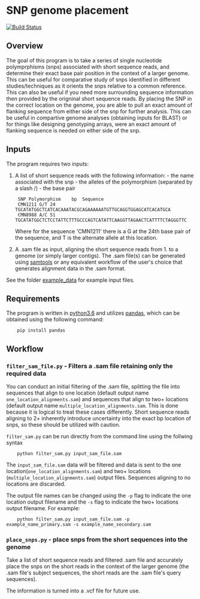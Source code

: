 # SNP genome placement
[![Build Status](https://travis-ci.org/CNuge/snp_genome_placement.svg?branch=master)](https://travis-ci.org/CNuge/snp_genome_placement)
## Overview
The goal of this program is to take a series of single nucleotide polymprphisms (snps) associated with short sequence reads, and determine their exact base pair position in the context of a larger genome. This can be useful for comparative study of snps identified in different studies/techniques as it orients the snps relative to a common reference. This can also be useful if you need more surrounding sequence information then provided by the origninal short sequence reads. By placing the SNP in the correct location on the genome, you are able to pull an exact amount of flanking sequence from either side of the snp for further analysis. This can be useful in compartive genome analyses (obtaining inputs for BLAST) or for things like designing genotyping arrays, were an exact amount of flanking sequence is needed on either side of the snp.

## Inputs
The program requires two inputs:

1. A list of short sequence reads with the following information:
		- the name associated with the snp
		- the alleles of the polymorphism (separated by a slash /)
		- the base pair

		SNP	Polymorphism	bp	Sequence
		CMN1211	G/T	24	TGCATATGGCTCATCACAAATACGCAGAAAAAATGTTGCAGGTGGAGCATCACATGCA
		CMN8988	A/C	51	TGCATATGGCTCTCCTATTCTTTGCCCAGTCATATTCAAGGTTAGAACTCATTTTCTAGGGTTC
	
	Where for the sequence 'CMN1211' there is a G at the 24th base pair of the sequence, and T is the alternate allele at this location.

2. A .sam file as input, aligning the short sequence reads from 1. to a genome (or simply larger contigs). The .sam file(s) can be generated using  [samtools](https://github.com/samtools/samtools) or any equivalent workflow of the user's choice that generates alignment data in the .sam format.

See the folder [example_data](https://github.com/CNuge/snp_genome_placement/tree/master/example_data) for example input files.

## Requirements
The program is written in [python3.6](https://www.python.org/downloads/) and utilizes [pandas](https://pandas.pydata.org/), which can be obtained using the following command:

		pip install pandas

## Workflow

### `filter_sam_file.py` - Filters a .sam file retaining only the required data
You can conduct an initial filtering of the .sam file, splitting the file into sequences that align to one location (default output name `one_location_alignments.sam`) and sequences that align to two+ locations (default output name `multiple_location_alignments.sam`. This is done because it is logical to treat these cases differently. Short sequence reads aligning to 2+ inherently introduce uncertainty into the exact bp location of snps, so these should be utilized with caution. 

`filter_sam.py` can be run directly from the command line using the follwing syntax
		
		python filter_sam.py input_sam_file.sam

The `input_sam_file.sam` data will be filtered and data is sent to the one location(`one_location_alignments.sam`) and two+ locations (`multiple_location_alignments.sam`) output files. Sequences aligning to no locations are discarded.

The output file names can be changed using the `-p` flag to indicate the one location output filename and the `-s` flag to indicate the  two+ locations output filename. For example:

		python filter_sam.py input_sam_file.sam -p example_name_primary.sam -s example_name_secondary.sam


### `place_snps.py` - place snps from the short sequences into the genome

Take a list of short sequence reads and filtered .sam file and accurately place the snps on the short reads in the context of the larger genome (the .sam file's subject sequences, the short reads are the .sam file's query sequences).

The information is turned into a .vcf file for future use.

